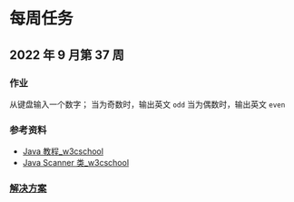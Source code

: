 # 每周任务

## 2022 年 9 月第 37 周

### 作业

从键盘输入一个数字；
当为奇数时，输出英文 `odd`
当为偶数时，输出英文 `even`

### 参考资料

- [Java 教程_w3cschool](https://www.w3cschool.cn/java/)
- [Java Scanner 类_w3cschool](https://www.w3cschool.cn/java/java-scanner-class.html)

### [解决方案](./Solution/src/main/java/zone/yue/jvtc/solution/WeeklyWork/Y22W37.java)


